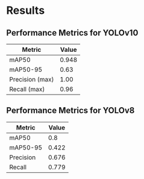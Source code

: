 # Results 

## Performance Metrics for YOLOv10

| Metric              | Value  |
|---------------------|--------|
| mAP50               | 0.948  |
| mAP50-95            | 0.63   |
| Precision (max)     | 1.00   |
| Recall (max)        | 0.96   |

## Performance Metrics for YOLOv8

| Metric              | Value  |
|---------------------|--------|
| mAP50               | 0.8    |
| mAP50-95            | 0.422  |
| Precision           | 0.676  |
| Recall              | 0.779  |
